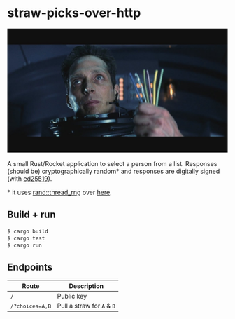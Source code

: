 # straw-picks-over-http

![draw-straws](/draw-straws.jpg)

A small Rust/Rocket application to select a person from a list. Responses (should be) cryptographically random* and responses are digitally signed (with [ed25519](https://github.com/dalek-cryptography/ed25519-dalek)).

\* it uses [rand::thread_rng](https://docs.rs/rand/0.6.5/rand/rngs/struct.ThreadRng.html) over [here](https://github.com/ninjabear/straw-picks-over-http/blob/main/src/picker.rs#L6).

## Build + run

```{bash}
$ cargo build
$ cargo test
$ cargo run
```

## Endpoints

| Route     | Description                                        | 
|-----------|----------------------------------------------------| 
| `/`       | Public key                                         |
| `/?choices=A,B` | Pull a straw for `A` & `B`                   |